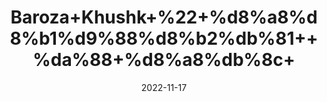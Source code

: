 ---
title: 'Baroza+Khushk+%22+%d8%a8%d8%b1%d9%88%d8%b2%db%81++%da%88+%d8%a8%db%8c+'
date: '2022-11-17' 
metatag: '' 
inventory: '0' 
draft: false 
# meta description 
shortDescripton: ''
description: 'Stone+%d8%af%da%be%d8%a7%d8%aa'
longdescription: ''
tags: ''
brand: ''
subCategory: ''
sellCount: '0'
featured: True
# product Price
price: '40.0'
# Product Short Description
shortDescription: ''
productID: '055C265B-B447-ED11-996A-005056B3A416'
type: 'products'
category: 'Stone+%d8%af%da%be%d8%a7%d8%aa' 
thumnailproduct: 'https://eraconnect.blob.core.windows.net/product-images/aminsaddiquidawakhana/8c72927b-269e-4edc-a640-fbd2cee6cf14.webp' 
images:
  - image: 'https://eraconnect.blob.core.windows.net/product-images/aminsaddiquidawakhana/8c72927b-269e-4edc-a640-fbd2cee6cf14.webp'  
Variants:
---